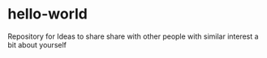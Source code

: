 # hello-world
Repository for Ideas to share
share with other people with similar interest
a bit about yourself

